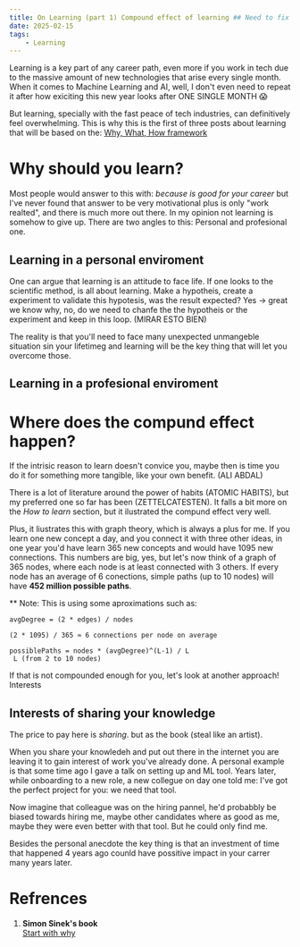 ```yaml
---
title: On Learning (part 1) Compound effect of learning ## Need to fix this
date: 2025-02-15
tags:
    - Learning
---
```


Learning is a key part of any career path, even more if you work in tech due to the massive amount of new technologies that arise every single month. When it comes to Machine Learning and AI, well, I don't even need to repeat it after how exiciting this new year looks after ONE SINGLE MONTH 😱

But learning, specially with the fast peace of tech industries, can definitively feel overwhelming. This is why this is the first of three posts about learning that will be based on the: [Why, What, How framework](https://simonsinek.com/product/golden-circle-for-individuals/)

# Why should you learn? 

Most people would answer to this with: *because is good for your career* but I've never found that answer to be very motivational plus is only "work realted", and there is much more out there. In my opinion not learning is somehow to give up. There are two angles to this: Personal and profesional one. 

## Learning in a personal enviroment

One can argue that learning is an attitude to face life. If one looks to the scientific method, is all about learning. Make a hypotheis, create a experiment to validate this hypotesis, was the result expected? Yes -> great we know why, no, do we need to chanfe the the hypotheis or the experiment and keep in this loop. (MIRAR ESTO BIEN)

The reality is that you'll need to face many unexpected unmangeble situation sin your lifetimeg and learning will be the key thing that will let you overcome those. 

## Learning in a profesional enviroment

# Where does the compund effect happen? 

If the intrisic reason to learn doesn't convice you, maybe then is time you do it for something more tangible, like your own benefit. (ALI ABDAL)

There is a lot of literature around the power of habits (ATOMIC HABITS), but my preferred one so far has been (ZETTELCATESTEN). It falls a bit more on the *How to learn* section, but it ilustrated the compund effect very well. 

Plus, it liustrates this with graph theory, which is always a plus for me. If you learn one new concept a day, and you connect it with three other ideas, in one year you'd have learn 365 new concepts and would have 1095 new connections. This numbers are big, yes, but let's now think of a graph of 365 nodes, where each node is at least connected with 3 others. If every node has an average of 6 conections, simple paths (up to 10 nodes) will have **452 million possible paths**. 

** Note: This is using some aproximations such as: 

```
avgDegree = (2 * edges) / nodes

(2 * 1095) / 365 ≈ 6 connections per node on average

possiblePaths = nodes * (avgDegree)^(L-1) / L
 L (from 2 to 10 nodes)
```

If that is not compounded enough for you, let's look at another approach! Interests

## Interests of sharing your knowledge

The price to pay here is *sharing*. but as the book (steal like an artist). 

When you share your knowledeh and put out there in the internet you are leaving it to gain interest of work you've already done. A personal example is that some time ago I gave a talk on setting up and ML tool. Years later, while onboarding to a new role, a new collegue on day one told me: I've got the perfect project for you: we need that tool. 

Now imagine that colleague was on the hiring pannel, he'd probabbly be biased towards hiring me, maybe other candidates where as good as me, maybe they were even better with that tool. But he could only find me. 

Besides the personal anecdote the key thing is that an investment of time that happened 4 years ago counld have possitive impact in your carrer many years later. 

# Refrences

1. **Simon Sinek's book**  
  [Start with why](https://simonsinek.com/books/start-with-why/)
